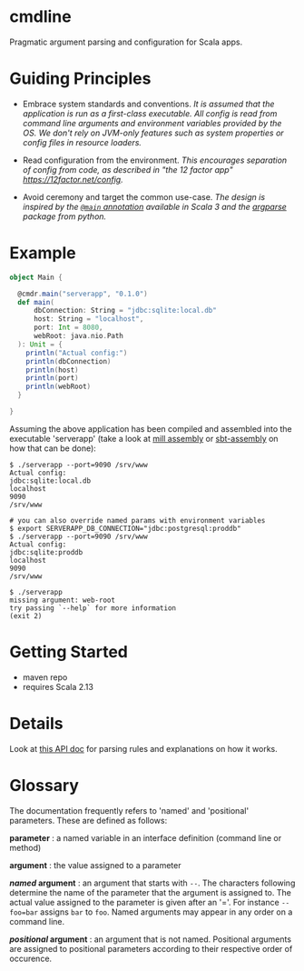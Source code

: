# cmdline

Pragmatic argument parsing and configuration for Scala apps.

# Guiding Principles

- Embrace system standards and conventions. *It is assumed that the application
  is run as a first-class executable. All config is read from command line
  arguments and environment variables provided by the OS. We don't rely on
  JVM-only features such as system properties or config files in resource
  loaders.*

- Read configuration from the environment. *This encourages separation of config
  from code, as described in "the 12 factor app" https://12factor.net/config.*

- Avoid ceremony and target the common use-case. *The design is inspired by
  the [`@main` annotation](https://dotty.epfl.ch/docs/reference/changed-features/main-functions.html)
  available in Scala 3 and the [argparse](https://docs.python.org/3/library/argparse.html)
  package from python.*

# Example

```scala
object Main {

  @cmdr.main("serverapp", "0.1.0")
  def main(
      dbConnection: String = "jdbc:sqlite:local.db"
      host: String = "localhost",
      port: Int = 8080,
      webRoot: java.nio.Path
  ): Unit = {
    println("Actual config:")
    println(dbConnection)
    println(host)
    println(port)
    println(webRoot)
  }

}
```

Assuming the above application has been compiled and assembled into the
executable 'serverapp' (take a look at [mill
assembly](http://www.lihaoyi.com/mill/index.html) or
[sbt-assembly](https://github.com/sbt/sbt-assembly) on how that can be done):

```shell
$ ./serverapp --port=9090 /srv/www
Actual config:
jdbc:sqlite:local.db
localhost
9090
/srv/www
```

```shell
# you can also override named params with environment variables
$ export SERVERAPP_DB_CONNECTION="jdbc:postgresql:proddb"
$ ./serverapp --port=9090 /srv/www
Actual config:
jdbc:sqlite:proddb
localhost
9090
/srv/www
```

```
$ ./serverapp
missing argument: web-root
try passing `--help` for more information
(exit 2)
```

# Getting Started

- maven repo
- requires Scala 2.13

# Details

Look at [this API doc]() for parsing rules and explanations on how it works.

# Glossary

The documentation frequently refers to 'named' and 'positional' parameters.
These are defined as follows:

**parameter**
: a named variable in an interface definition (command line or method)

**argument**
: the value assigned to a parameter

***named* argument**
: an argument that starts with `--`. The characters following determine the name
  of the parameter that the argument is assigned to. The actual value assigned to
  the parameter is given after an '='. For instance `--foo=bar` assigns `bar` to
  `foo`.
  Named arguments may appear in any order on a command line.

***positional* argument**
: an argument that is not named. Positional arguments are assigned to positional
  parameters according to their respective order of occurence.
